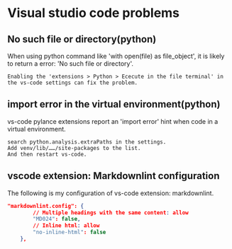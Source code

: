 # Visual studio code problems

## No such file or directory(python)

When using python command like 'with open(file) as file_object', it is likely to return a error: 'No such file or directory'.

```text
Enabling the 'extensions > Python > Ececute in the file terminal' in the vs-code settings can fix the problem.
```

## import error in the virtual environment(python)

vs-code pylance extensions report an 'import error' hint when code in a virtual environment.

```text
search python.analysis.extraPaths in the settings.
Add venv/lib/……/site-packages to the list.
And then restart vs-code.
```

## vscode extension: Markdownlint configuration

The following is my configuration of vs-code extension: markdownlint.

```json
"markdownlint.config": {
        // Multiple headings with the same content: allow
        "MD024": false,
        // Inline html: allow
        "no-inline-html": false
    },
```
